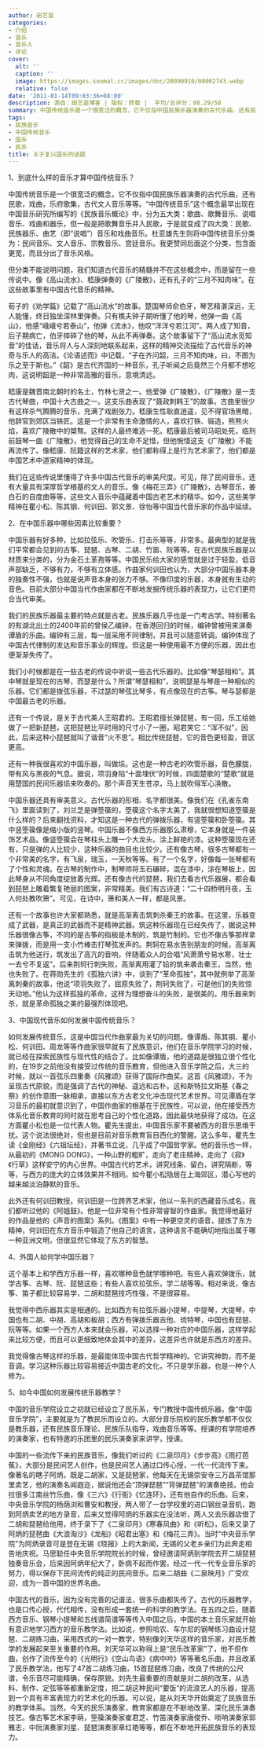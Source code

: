 ```yaml
---
author: 田艺苗
categories:
- 介绍
- 音乐
- 音乐人
- 评论
cover:
  alt: ''
  caption: ''
  image: https://images.soomal.cc/images/doc/20090910/00002743.webp
  relative: false
date: '2011-01-14T09:03:36+08:00'
description: 源自：田艺苗博客 | 版权：转载 |  平均/总评分：08.29/58
summary: 中国传统音乐是一个很宽泛的概念，它不仅指中国民族乐器演奏的古代乐曲，还有民歌，戏曲，乐府歌集，古代文人音乐等等。“中国传统音乐”这个概念最早出现在中国音乐研究所编写的《民族音乐概论》中，分为五大类：歌曲、歌舞音乐、说唱音乐、戏曲和器乐，但一般是把歌舞音乐并入民歌，于是就变成了四大类：民歌、民族器乐、曲艺（即“说唱”）音乐和戏曲音乐。杜亚雄先生则将中国传统音乐分类为：民间音乐、文人音乐、宗教音乐、宫廷音乐……
tags:
- 民族音乐
- 中国传统音乐
- 国乐
- 民乐
title: 关于复兴国乐的话题
---
```


1、到底什么样的音乐才算中国传统音乐？

中国传统音乐是一个很宽泛的概念，它不仅指中国民族乐器演奏的古代乐曲，还有民歌，戏曲，乐府歌集，古代文人音乐等等。“中国传统音乐”这个概念最早出现在中国音乐研究所编写的《民族音乐概论》中，分为五大类：歌曲、歌舞音乐、说唱音乐、戏曲和器乐，但一般是把歌舞音乐并入民歌，于是就变成了四大类：民歌、民族器乐、曲艺（即“说唱”）音乐和戏曲音乐。杜亚雄先生则将中国传统音乐分类为：民间音乐、文人音乐、宗教音乐、宫廷音乐。我更赞同后面这个分类，包含面更宽，而且分出了音乐风格。 

但分类不能说明问题，我们知道古代音乐的精髓并不在这些概念中，而是留在一些传说中。像《高山流水》、嵇康弹奏的《广陵散》，还有孔子的“三月不知肉味”。在这些故事里有中国古代音乐的精神。

荀子的《劝学篇》记载了“高山流水”的故事。楚国琴师俞伯牙，琴艺精湛深远，无人能懂，终日独坐深林里弹奏。只有樵夫钟子期听懂了他的琴，他弹一曲《高山》，他感“峨峨兮若泰山”，他弹《流水》，他叹“洋洋兮若江河”。两人成了知音，后子期病亡，伯牙摔碎了他的琴，从此不再弹奏。这个故事留下了“高山流水觅知音”的佳话，音乐将人与人深刻地联系起来，这样的精神交流描绘了古代音乐的神奇与乐人的高洁。《论语述而》中记载，“子在齐问韶，三月不知肉味，曰，不图为乐之至于斯也。”《韶》是古代齐国的一种音乐，孔子听闻之后竟然三个月都不想吃肉，这说明韶是一种非常高雅的音乐，意境清远。

嵇康是魏晋南北朝时的名士，竹林七贤之一。他爱弹《广陵散》，《广陵散》是一支古代琴曲，中国十大古曲之一。这支乐曲表现了“聂政刺韩王”的故事。古曲里很少有这样杀气腾腾的音乐，充满了戏剧张力。嵇康生性耿直逍遥，见不得官场黑暗，他辞官到郊区当铁匠。这是一个非常有生命激情的人，喜欢打铁、锻造，熊熊火焰，喜欢广陵散中的桀骜。这样的人最终难逃一死。嵇康最后被司马昭处死，临刑前鼓琴一曲《广陵散》，他觉得自己的生命不足惜，但他惋惜这支《广陵散》不能再流传了。像嵇康、阮籍这样的艺术家，他们都称得上是行为艺术家了，他们都是中国艺术中道家精神的体现。

我们在这些传说里懂得了许多中国古代音乐的审美尺度。可见，除了民间音乐，还有大量具有深厚哲学根基的文人的音乐。像《梅花三弄》《广陵散》，古琴音乐，姜白石的自度曲等等，这些文人音乐中蕴藏着中国古老艺术的精华。如今，这些美学精神在瞿小松、陈其钢、何训田、郭文景、徐怡等中国当代音乐家的作品中延续。 

2、在中国乐器中哪些因素比较重要？

中国乐器有好多种，比如拉弦乐、吹管乐、打击乐等等，非常多。最典型的就是我们平常都会见到的古筝、琵琶、古琴、二胡、竹笛、阮等等。在古代民族乐器是以材质来分类的，分为金石土革孢等等。中国民乐给大家的感觉就是过于轻盈，低音声部缺乏，不够有力，不够有立体感。作曲家何训田也认为，大部分中国乐器本身的独奏性不强，也就是说声音本身的张力不够。不像印度的乐器，本身就有生动的音色。目前大部分中国当代作曲家都在不断地发掘传统乐器的表现力，让它们更符合当代审美。

我们的民族乐器最主要的特点就是古老。民族乐器几乎也是一门考古学。特别著名的有湖北出土的2400年前的曾侯乙编钟，在香港回归的时候，编钟曾被用来演奏谭盾的乐曲。编钟有三层，每一层采用不同律制，并且可以随意转调。编钟体现了中国古代律制的发达和音乐事业的辉煌。但这是一种使用最不方便的乐器，因此也便渐渐失传了。

我们小时候都是在一些古老的传说中听说一些古代乐器的。比如像“琴瑟相和”。其中琴就是现在的古琴，而瑟是什么？所谓“琴瑟相和”，说明瑟是与琴是一种相似的乐器。它们都是拨弦乐器，不过瑟的琴弦比琴多，有点像现在的古筝。琴与瑟都是中国最古老的乐器。

还有一个传说，是关于古代美人王昭君的。王昭君擅长弹琵琶，有一回，乐工给她做了一把新琵琶，这把琵琶比平时用的尺寸小了一圈，昭君笑它：“浑不似”，因此，后来这种小琵琶就叫了谐音“火不思”。相比传统琵琶，它的音色更轻盈，音区更高。

还有一种我很喜欢的中国乐器，叫做埙。这也是一种古老的吹管乐器，音色朦胧，带有风与黑夜的气息。据说，项羽身陷“十面埋伏”的时候，四面楚歌的“楚歌”就是用楚国的民间乐器埙来吹奏的。那个声音天生苍凉，马上就吹得军心涣散。

中国乐器还具有审美意义。古代乐器的形相、名字都很美。像我们在《孔雀东南飞》里面读到了，刘兰芝是弹箜篌的，箜篌这个名字太美了，我就很想知道箜篌是什么样的？后来翻找资料，才知这是一种古代的弹拨乐器，有竖箜篌和卧箜篌。其中竖箜篌像是缩小版的竖琴。中国乐器不像西方乐器那么肃穆，它本身就是一件装饰艺术品。像竖箜篌会在琴柱头上雕一个大龙头。涂上鲜艳的漆。这种箜篌现在还有，只是弹的人比较少，这种乐器的曲目也比较少。还有像古琴，很多古琴都有一个非常美的名字，有飞泉，瑞玉，一天秋等等。有了一个名字，好像每一张琴都有了个性和灵魂。在古琴的制作中，制琴师将玉石碾碎，混在漆中，涂在琴板上，因此琴身从不同角度绽放着光辉。还有像古代的琵琶，我们去看古代乐器展，都会看到琵琶上雕着繁复艳丽的图案，非常精美。我们有古诗道：“二十四桥明月夜，玉人何处教吹箫”。可见，在诗中，箫和美人一样，都是风景。

还有一个故事也许大家都熟悉，就是高渐离击筑刺杀秦王的故事。在这里，乐器变成了武器，是真正的武器而不是精神武器。筑这种乐器现在已经失传了，据说这种乐器很像古筝，不同的是古筝的指板是木制的，筑是竹制的。它也不像古筝那样拿来弹拨，而是用一支小竹棒击打琴弦发声的。荆轲在易水告别朋友的时候，高渐离击筑为他送行，筑发出了高亢的音响，伴随着众人的合唱“风萧萧兮易水寒，壮士一去兮不复返”。后来荆轲行刺失败，高渐离用灌了铅的筑来袭击秦王，当然，他也失败了。在蒋勋先生的《孤独六讲》中，谈到了“革命孤独”，其中就例举了高渐离刺秦的故事，他说“项羽失败了，屈原失败了，荆轲失败了，可是他们的失败惊天动地。”他认为这样孤独的革命，这样为理想奋斗的失败，是很美的。用乐器来刺杀，就是革命孤独之美的最强烈体现吧。

3、中国现代音乐如何发展中国传统音乐？

如何发展传统音乐，这是中国当代作曲家最为关切的问题。像谭盾、陈其钢、瞿小松、何训田、周龙等等作曲家很早就有了民族意识，他们在音乐学院学习的时候，就已经在探索民族性与现代性的结合了。比如像谭盾，他的道路是很独立很个性化的，在19岁之前他没有接受过传统的音乐教育，但他进入音乐学院之后，大三的时候，就以一首弦乐四重奏《风雅颂》获得了国际作曲奖。这首《风雅颂》，不为呈现古代原貌，而是强调了古代的神秘、遥远和古朴。这和斯特拉文斯基《春之祭》的创作意图一脉相承，直接以东方古老文化冲击现代艺术世界。可见谭盾在学习音乐的最初就意识到了，中国作曲家的根基在于民族性，可以说，他在接受西方体系化音乐教育的同时就在思考自己的个性化道路，因此最快地获得了成功。在这方面瞿小松也是一位代表人物。瞿先生提出，中国音乐家不要被西方的音乐思维干扰。这个说法很绝对，但也是目前对音乐教育盲目西化的警醒。这么多年，瞿先生读《金刚经》《六祖坛经》，并著书立说，几乎成了中国哲学家。他的音乐也一样，从最初的《MONG DONG》，一种山野的粗旷，走向了老庄精神，走向了《寂》《行草》这样安宁的内心世界。中国古代的艺术，讲究线条、留白，讲究隔断，等等，与西方的庞大的立体效果并不相同。如今瞿小松隐居在上海郊区，潜心写他的越来越淡泊静默的音乐。

此外还有何训田教授。何训田是一位跨界艺术家，他以一系列的西藏音乐成名，我们都听过他的《阿姐鼓》。他是一位非常有个性非常睿智的作曲家。我觉得他最好的作品是他的《声音的图案》系列。《图案》中有一种更空灵的语音，提炼了东方精神，何训田在东方音乐中锻造了他自己的语言，这种语言不能确切地指出属于哪一种亚洲文明，但很显然它体现了东方的智慧。

4、外国人如何学中国乐器？

这个基本上和学西方乐器一样，喜欢哪种音色就学哪种吧。有些人喜欢弹拨乐，就学古筝、古琴、阮、琵琶这些；有些人喜欢拉弦乐，学二胡等等。相对来说，像古筝、笛子都比较容易学，二胡和琵琶技巧性强，不是很容易。

我觉得中西乐器其实是相通的。比如西方有拉弦乐器小提琴，中提琴，大提琴，中国也有二胡、中胡、高胡和板胡；西方有弹拨乐器吉他、琉特琴，中国也有琵琶、阮等等。如果一个西方人本来就会乐器，可以选择一种对应的中国乐器，这样学起来比较方便，而且可以更细致地体会其中的差异，这差异也许就是东西方的差异。

我觉得像古琴这样的乐器，是最能体现中国古代哲学精神的。它讲究神韵，而不是音调。学习这种乐器比较容易接近中国古老的文化，不只是学乐器，也是一种个人修为。

5、如今中国如何发展传统乐器教学？

中国的音乐学院设立之初就已经设立了民乐系，专门教授中国传统乐器。像“中国音乐学院”，主要就是为了教民乐而设立的。大部分音乐院校的民乐教学都不仅仅是教乐器，还有民族音乐理论、民族乐队指导，戏曲音乐等等。授课的有学院培养的演奏家，也有特邀的乐团里的民乐演奏家来讲学，授课。

中国的一些流传下来的民族音乐，像我们听过的《二泉印月》《步步高》《雨打芭蕉》，大部分是民间艺人创作，也是民间艺人通过口传心授，一代一代流传下来。像著名的瞎子阿炳，既是二胡家，又是琵琶家，他每天在无锡崇安寺三万昌茶馆那里卖艺，他的演奏名闻遐迩，据说他还会“顶弹琵琶”“背弹琵琶”的演奏绝技。他会拉很多江南丝竹乐曲，像《三六》《行街》《忆连环》，还有他自作的乐曲。后来，中央音乐学院的杨荫浏和曹安和教授，两人带了一台学校里的进口钢丝录音机，跑到阿炳卖艺的地方录音，后来又觉得阿炳的乐器实在没法听，两人又去乐器店借了二胡和琵琶给他用，终于录下了《二泉印月》《寒春风曲》和《听松》，后来又录了阿炳的琵琶曲《大浪淘沙》《龙船》《昭君出塞》和《梅花三弄》。当时“中央音乐学院”为阿炳录音可是登在无锡《晓报》上的大新闻，无锡的父老乡亲们为此奔走相告地庆祝。马思聪任中央音乐学院院长的时候，曾经邀请阿炳到学院去开二胡琵琶独奏音乐会，后来因阿炳年纪大了，卧病不起而作罢。经过一代一代专业音乐家的努力，得以保存下民间流传的纯正的民间音乐。后来二胡曲《二泉映月》广受欢迎，成为一首中国的世界名曲。

中国古代的音乐，因为没有完善的记谱法，很多乐曲都失传了。古代的乐器教学，也是口传心授，代代相传，没有形成一套统一的科学的教学法。在五四之后，随着西方音乐、钢琴小提琴和五线谱简谱等等传入中国之后，中国的本土音乐家就开始有意识地学习西方的音乐教学法。比如说，参照哈农、车尔尼的钢琴练习曲设计琵琶、二胡练习曲，采用西式的一对一教学，特别像刘天华这样的音乐家，对民乐教学的发展起来至关重要的作用。刘天华可以称得上是“民乐改革家”了，他不但作曲，创作了流传至今的《光明行》《空山鸟语》《病中吟》等等著名乐曲，并且改革了民乐教学法，他写了47首二胡练习曲，15首琵琶练习曲，改良了传统的公尺谱，令乐音尽可能精确，保存原貌。刘先生最重要的贡献是对二胡的改革，从选料、制作、定弦等等都重新定度，把二胡这种民间“要饭”的流浪艺人的乐器，提高到一个具有丰富表现力的艺术化的乐器。可以说，是从刘天华开始奠定了民族音乐的教学体系。当然，今天的民乐演奏家，教育家都是在不断地改革、深化民乐演奏技艺。像古筝艺术家李萌，箜篌演奏家崔君芝、竹笛演奏家唐俊乔、唢呐演奏家郭雅志，中阮演奏家刘星、琵琶演奏家章红艳等等，都在不断地开拓民族音乐的表现力。